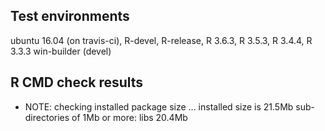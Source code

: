## Test environments

ubuntu 16.04 (on travis-ci), R-devel, R-release, R 3.6.3, R 3.5.3, R 3.4.4, R 3.3.3
win-builder (devel)

## R CMD check results

* NOTE: checking installed package size ... installed size is 21.5Mb sub-directories of 1Mb or more: libs  20.4Mb